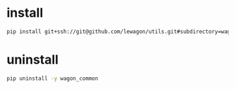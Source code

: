 
# install

``` bash
pip install git+ssh://git@github.com/lewagon/utils.git#subdirectory=wagon_common
```

# uninstall

``` bash
pip uninstall -y wagon_common
```
